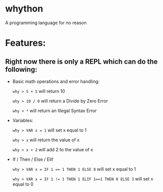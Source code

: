 # whython
A programming language for no reason

# Features:
## Right now there is only a REPL which can do the following:

- Basic math operations and error handling:

    `why > 5 + 5` will return 10

    `why > 10 / 0` will return a Divide by Zero Error

    `why > *` will return an Illegal Syntax Error

- Variables:

    `why > VAR x = 1` will set x equal to 1

    `why > x` will return the value of x

    `why > x + 2` will add 2 to the value of x

- If / Then / Else / Elif

    `why > VAR x = IF 1 == 1 THEN 1 ELSE 0` will set x equal to 1

    `why > VAR x = IF 1 != 1 THEN 1 ELIF 1==1 THEN 0 ELSE 3` will set x equal to 0